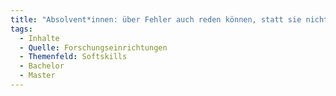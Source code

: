 ```yaml
---
title: "Absolvent*innen: über Fehler auch reden können, statt sie nicht zuzugeben (bei Ingenieuren und Informatikern oft die Sicht «Produkt machen und das muss gut sein» der Prozess spielt aber auch eine wichtige Rolle)"
tags:
  - Inhalte
  - Quelle: Forschungseinrichtungen
  - Themenfeld: Softskills
  - Bachelor
  - Master
---
```

